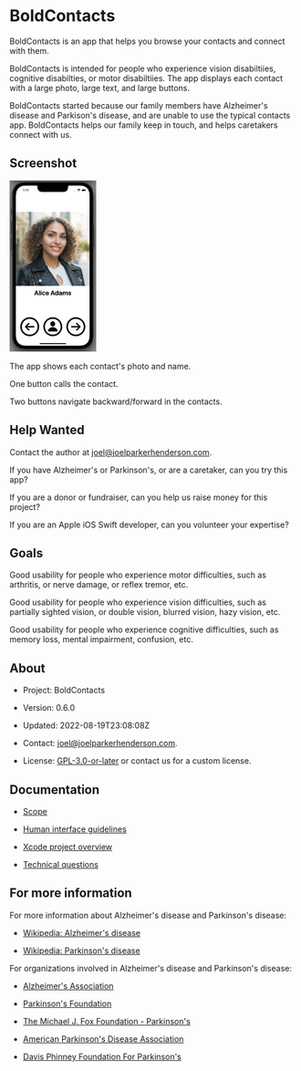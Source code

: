 #  BoldContacts

BoldContacts is an app that helps you browse your contacts and connect with them.

BoldContacts is intended for people who experience vision disabiltiies, cognitive disabilties, or motor disabiltiies. The app displays each contact with a large photo, large text, and large buttons.
 
BoldContacts started because our family members have Alzheimer's disease and Parkison's disease, and are unable to use the typical contacts app. BoldContacts helps our family keep in touch, and helps caretakers connect with us.


## Screenshot

<img src="screenshot.png" height="300">

The app shows each contact's photo and name.

One button calls the contact.

Two buttons navigate backward/forward in the contacts.


## Help Wanted

Contact the author at <a href="mailto:joel@joelparkerhenderson.com">joel@joelparkerhenderson.com</a>.

If you have Alzheimer's or Parkinson's, or are a caretaker, can you try this app?

If you are a donor or fundraiser, can you help us raise money for this project? 

If you are an Apple iOS Swift developer, can you volunteer your expertise?


## Goals

Good usability for people who experience motor difficulties, 
such as arthritis, or nerve damage, or reflex tremor, etc. 

Good usability for people who experience vision difficulties,
such as partially sighted vision, or double vision, blurred vision, hazy vision, etc. 

Good usability for people who experience cognitive difficulties,
such as memory loss, mental impairment, confusion, etc. 


## About

* Project: BoldContacts

* Version: 0.6.0

* Updated: 2022-08-19T23:08:08Z

* Contact: <a href="mailto:joel@joelparkerhenderson.com">joel@joelparkerhenderson.com</a>.

* License: <a href="https://spdx.org/licenses/GPL-3.0-or-later.html">GPL-3.0-or-later</a> or contact us for a custom license. 


## Documentation

* [Scope](doc/scope.md)

* [Human interface guidelines](doc/human-interface-guidelines.md)

* [Xcode project overview](doc/xcode-project-overview.md)

* [Technical questions](doc/technical-questions.md)


## For more information

For more information about Alzheimer's disease and Parkinson's disease:

* [Wikipedia: Alzheimer's disease](https://wikipedia.org/wiki/Alzheimer's_disease)

* [Wikipedia: Parkinson's disease](https://wikipedia.org/wiki/Parkinson's_disease)

For organizations involved in Alzheimer's disease and Parkinson's disease:

* [Alzheimer's Association](https://www.alz.org)

* [Parkinson's Foundation](https://www.parkinson.org)

* [The Michael J. Fox Foundation - Parkinson's](https://www.michaeljfox.org)

* [American Parkinson's Disease Association](https://www.apdaparkinson.org)

* [Davis Phinney Foundation For Parkinson's](https://davisphinneyfoundation.org)
